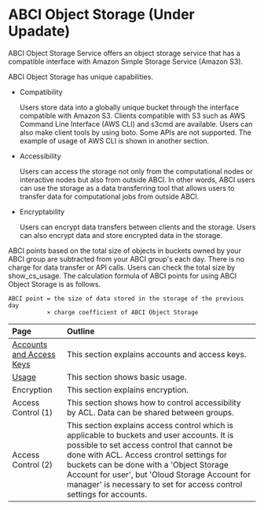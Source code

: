 # ABCI Object Storage (Under Upadate)

ABCI Object Storage Service offers an object storage service that has a compatible interface with Amazon Simple Storage Service (Amazon S3).

ABCI Object Storage has unique capabilities.

- Compatibility

    Users store data into a globally unique bucket through the interface compatible with Amazon S3. Clients compatible with S3 such as AWS Command Line Interface (AWS CLI) and s3cmd are available. Users can also make client tools by using boto. Some APIs are not supported. The example of usage of AWS CLI is shown in another section.
    
- Accessibility

    Users can access the storage not only from the computational nodes or interactive nodes but also from outside ABCI. In other words, ABCI users can use the storage as a data transferring tool that allows users to transfer data for computational jobs from outside ABCI.

- Encryptability

    Users can encrypt data transfers between clients and the storage. Users can also encrypt data and store encrypted data in the storage.


ABCI points based on the total size of objects in buckets owned by your ABCI group are subtracted from your ABCI group's each day. There is no charge for data transfer or API calls. Users can check the total size by show_cs_usage. The calculation formula of ABCI points for using ABCI Object Storage is as follows.

```
ABCI point = the size of data stored in the storage of the previous day
           × charge coefficient of ABCI Object Storage
```

| Page | Outline |
|:--|:--|
| [Accounts and Access Keys](abci-objectstorage/cs-account.md) | This section explains accounts and access keys. |
| [Usage](abci-objectstorage/usage.md) | This section shows basic usage. |
| Encryption | This section explains encryption. |
| Access Control (1) | This section shows how to control accessibility by ACL. Data can be shared between groups. |
| Access Control (2) | This section explains access control which is applicable to buckets and user accounts. It is possible to set access control that cannot be done with ACL. Access crontrol settings for buckets can be done with a 'Object Storage Account for user', but 'Oloud Storage Account for manager' is necessary to set for access control settings for accounts. |
